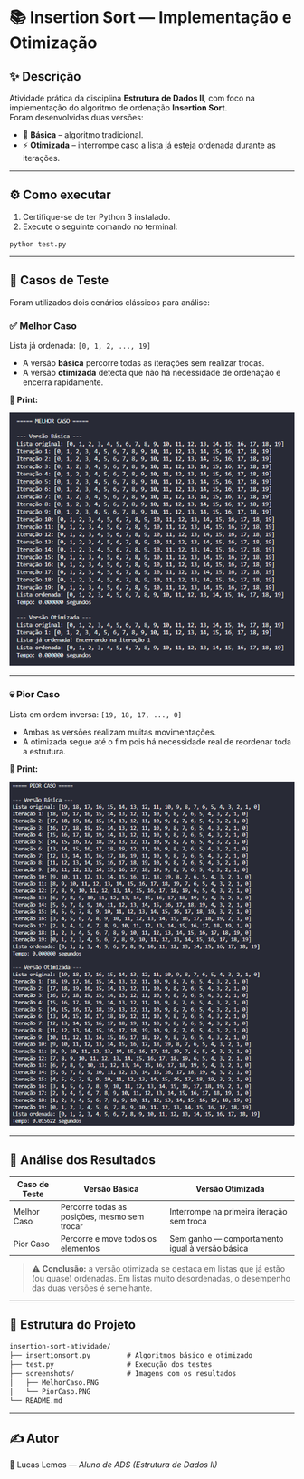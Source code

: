 # 📚 Insertion Sort — Implementação e Otimização

## ✨ Descrição

Atividade prática da disciplina **Estrutura de Dados II**, com foco na implementação do algoritmo de ordenação **Insertion Sort**.  
Foram desenvolvidas duas versões:

- 🧱 **Básica** – algoritmo tradicional.
- ⚡ **Otimizada** – interrompe caso a lista já esteja ordenada durante as iterações.

---

## ⚙️ Como executar

1. Certifique-se de ter Python 3 instalado.
2. Execute o seguinte comando no terminal:

```
python test.py
```

---

## 🧪 Casos de Teste

Foram utilizados dois cenários clássicos para análise:

### ✅ Melhor Caso
Lista já ordenada: `[0, 1, 2, ..., 19]`

- A versão **básica** percorre todas as iterações sem realizar trocas.
- A versão **otimizada** detecta que não há necessidade de ordenação e encerra rapidamente.

📸 **Print:**

![Melhor Caso](screenshots/MelhorCaso.PNG)

---

### 💀 Pior Caso
Lista em ordem inversa: `[19, 18, 17, ..., 0]`

- Ambas as versões realizam muitas movimentações.
- A otimizada segue até o fim pois há necessidade real de reordenar toda a estrutura.

📸 **Print:**

![Pior Caso](screenshots/PiorCaso.PNG)

---

## 🧠 Análise dos Resultados

| Caso de Teste  | Versão Básica | Versão Otimizada |
|----------------|----------------|-------------------|
| Melhor Caso    | Percorre todas as posições, mesmo sem trocar | Interrompe na primeira iteração sem troca |
| Pior Caso      | Percorre e move todos os elementos | Sem ganho — comportamento igual à versão básica |

> ⚠️ **Conclusão:** a versão otimizada se destaca em listas que já estão (ou quase) ordenadas. Em listas muito desordenadas, o desempenho das duas versões é semelhante.

---

## 📁 Estrutura do Projeto

```
insertion-sort-atividade/
├── insertionsort.py         # Algoritmos básico e otimizado
├── test.py                  # Execução dos testes
├── screenshots/             # Imagens com os resultados
│   ├── MelhorCaso.PNG
│   └── PiorCaso.PNG
└── README.md
```

---

## ✍️ Autor

👤 Lucas Lemos — *Aluno de ADS (Estrutura de Dados II)*
